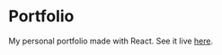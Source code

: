 # Portfolio

My personal portfolio made with React. See it live [here](https://salimdjanov.github.io).
